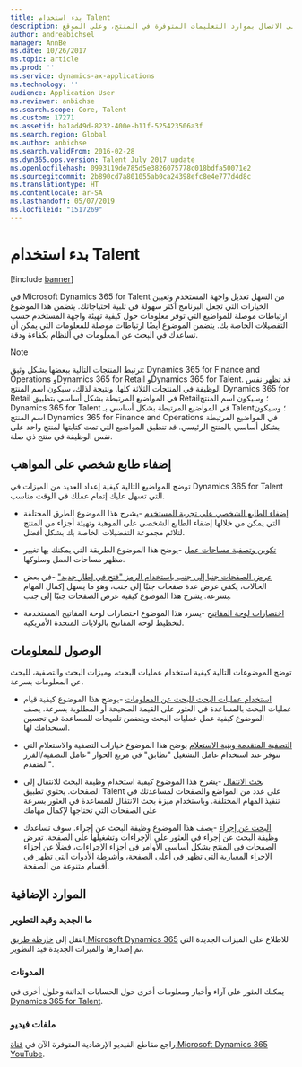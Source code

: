 ```yaml
---
title: بدء استخدام Talent
description: يوفر هذا الموضوع معلومات حول كيفية تهيئة واجهة المستخدم حسب التفضيلات الخاصة بك، بالإضافة إلى الاتصال بموارد التعليمات المتوفرة في المنتج، وعلى الموقع docs.microsoft.com.
author: andreabichsel
manager: AnnBe
ms.date: 10/26/2017
ms.topic: article
ms.prod: ''
ms.service: dynamics-ax-applications
ms.technology: ''
audience: Application User
ms.reviewer: anbichse
ms.search.scope: Core, Talent
ms.custom: 17271
ms.assetid: ba1ad49d-8232-400e-b11f-525423506a3f
ms.search.region: Global
ms.author: anbichse
ms.search.validFrom: 2016-02-28
ms.dyn365.ops.version: Talent July 2017 update
ms.openlocfilehash: 0993119de785d5e3826075778c018bdfa50071e2
ms.sourcegitcommit: 2b890cd7a801055ab0ca24398efc8e4e777d4d8c
ms.translationtype: HT
ms.contentlocale: ar-SA
ms.lasthandoff: 05/07/2019
ms.locfileid: "1517269"
---
```

# <a name="get-started-with-talent"></a>بدء استخدام Talent

[!include [banner](includes/banner.md)]

في Microsoft Dynamics 365 for Talent من السهل تعديل واجهة المستخدم وتعيين الخيارات التي تجعل البرنامج أكثر سهولة في تلبية احتياجاتك. يتضمن هذا الموضوع ارتباطات موصلة للمواضيع التي توفر معلومات حول كيفية تهيئة واجهة المستخدم حسب التفضيلات الخاصة بك. يتضمن الموضوع أيضًا ارتباطات موصلة للمعلومات التي يمكن أن تساعدك في البحث عن المعلومات في النظام بكفاءة ودقة. 

> [!NOTE] 
> ترتبط المنتجات التالية ببعضها بشكل وثيق: Dynamics 365 for Finance and Operations وDynamics 365 for Retail وDynamics 365 for Talent. قد تظهر نفس الوظيفة في المنتجات الثلاثة كلها. ونتيجة لذلك، سيكون اسم المنتج Dynamics 365 for Retail في المواضيع المرتبطة بشكل أساسي بتطبيق Retail؛ وسيكون اسم المنتج Dynamics 365 for Talent في المواضيع المرتبطة بشكل أساسي بـ Talent؛ وسيكون اسم المنتج Dynamics 365 for Finance and Operations في المواضيع المرتبطة بشكل أساسي بالمنتج الرئيسي. قد تنطبق المواضيع التي تمت كتابتها لمنتج واحد على نفس الوظيفة في منتج ذي صلة.

## <a name="personalizing-talent"></a>إضفاء طابع شخصي على المواهب 
توضح المواضيع التالية كيفية إعداد العديد من الميزات في Dynamics 365 for Talent التي تسهل عليك إتمام عملك في الوقت مناسب. 

-   [إضفاء الطابع الشخصي على تجربة المستخدم](../fin-and-ops/get-started/personalize-user-experience.md) -يشرح هذا الموضوع الطرق المختلفة التي يمكن من خلالها إضفاء الطابع الشخصي على الموهبة وتهيئة أجزاء من المنتج لتلائم مجموعة التفضيلات الخاصة بك بشكل أفضل.

-   [تكوين وتصفية مساحات عمل](../fin-and-ops/get-started/configure-filter-workspaces.md) -يوضح هذا الموضوع الطريقة التي يمكنك بها تغيير مظهر مساحات العمل وسلوكها.

-   [عرض الصفحات جنبا إلى جنب باستخدام الرمز "فتح في إطار جديد"](../fin-and-ops/get-started/display-pages-side-by-side.md) -في بعض الحالات، يكفي عرض عدة صفحات جنبًا إلى جنب، وهو ما يسهل إكمال المهام بسرعة. يشرح هذا الموضوع كيفية عرض الصفحات جنبًا إلى جنب. 

-   [اختصارات لوحة المفاتيح](../fin-and-ops/get-started/shortcut-keys.md) -يسرد هذا الموضوع اختصارات لوحة المفاتيح المستخدمة لتخطيط لوحة المفاتيح بالولايات المتحدة الأمريكية. 

## <a name="accessing-information"></a>الوصول للمعلومات
توضح الموضوعات التالية كيفية استخدام عمليات البحث، وميزات البحث والتصفية، للبحث عن المعلومات بسرعة. 

-   [استخدام عمليات البحث للبحث عن المعلومات](../fin-and-ops/get-started/use-lookups-to-find-information.md) -يوضح هذا الموضوع كيفية قيام عمليات البحث بالمساعدة في العثور على القيمة الصحيحة أو المطلوبة بسرعة. يصف الموضوع كيفية عمل عمليات البحث ويتضمن تلميحات للمساعدة في تحسين استخدامك لها.

-   [التصفية المتقدمة وبنية الاستعلام](../fin-and-ops/get-started/advanced-filtering-query-options.md) يوضح هذا الموضوع خيارات التصفية والاستعلام التي تتوفر عند استخدام عامل التشغيل "تطابق" في مربع الحوار "عامل التصفية/الفرز المتقدم".

-   [بحث الانتقال](../fin-and-ops/get-started/navigation-search.md) -يشرح هذا الموضوع كيفية استخدام وظيفة البحث للانتقال إلى الصفحات. يحتوي تطبيق Talent على عدد من المواضع والصفحات لمساعدتك في تنفيذ المهام المختلفة. وباستخدام ميزة بحث الانتقال للمساعدة في العثور بسرعة على الصفحات التي تحتاجها لإكمال مهامك‬ 

-   [البحث عن إجراء](../fin-and-ops/get-started/action-search.md) -يصف هذا الموضوع وظيفة البحث عن إجراء. سوف تساعدك وظيفة البحث عن إجراء في العثور على الإجراءات وتشغيلها على الصفحة. تعرض الصفحات في المنتج بشكل أساسي الأوامر في أجزاء الإجراءات، فضلًا عن أجزاء الإجراء المعيارية التي تظهر في أعلى الصفحة، وأشرطة الأدوات التي تظهر في أقسام متنوعة من الصفحة.

## <a name="additional-resources"></a>الموارد الإضافية

### <a name="whats-new-and-in-development"></a>ما الجديد وقيد التطوير
انتقل إلى [خارطة طريق Microsoft Dynamics 365](https://roadmap.dynamics.com/#application=c6ae025f-e42a-e711-810d-3863bb363e80) للاطلاع على الميزات الجديدة التي تم إصدارها والميزات الجديدة قيد التطوير.

### <a name="blogs"></a>المدونات
يمكنك العثور على آراء وأخبار ومعلومات أخرى حول الحسابات الدائنة وحلول أخرى في [Dynamics 365 for Talent](https://community.dynamics.com/enterprise/b/dynamics365fortalent). 

### <a name="videos"></a>ملفات فيديو
راجع مقاطع الفيديو الإرشادية المتوفرة الآن في [قناة Microsoft Dynamics 365 YouTube](https://www.youtube.com/channel/UCJGCg4rB3QSs8y_1FquelBQ).

